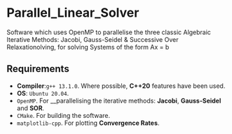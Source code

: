 # Parallel_Linear_Solver
Software which uses OpenMP to parallelise the three classic Algebraic Iterative Methods: Jacobi, Gauss-Seidel &amp; Successive Over Relaxationolving, for solving Systems of the form Ax = b 

## Requirements
* __Compiler__:`g++ 13.1.0`. Where possible, __C++20__ features have been used.
* __OS__: `Ubuntu 20.04`.
* `OpenMP`. For __parallelising the iterative methods: __Jacobi__, __Gauss-Seidel__ and __SOR__.
* `CMake`. For building the software.
* `matplotlib-cpp`. For plotting __Convergence Rates__.
